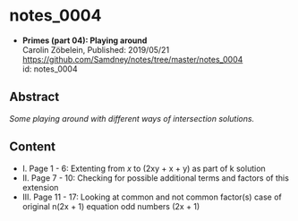 # notes_0004

* **Primes (part 04): Playing around**  
Carolin Zöbelein, Published: 2019/05/21  
https://github.com/Samdney/notes/tree/master/notes_0004   
id: notes_0004  

## Abstract
*Some playing around with different ways of intersection solutions.*

## Content
* I. Page 1 - 6: Extenting from $x$ to (2xy + x + y) as part of k solution 
* II. Page 7 - 10: Checking for possible additional terms and factors of this extension
* III. Page 11 - 17: Looking at common and not common factor(s) case of original n(2x + 1) equation odd numbers (2x + 1)
